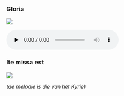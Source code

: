 ### Gloria

![](./mass-iv-gloria.jpg)

<audio src="https://storage.googleapis.com/kyriale/djc_04_gloria_mp3_1.mp3" preload="none" controls="controls"></audio>

### Ite missa est

![](./mass-iv-ite.png)

*(de melodie is die van het Kyrie)*
